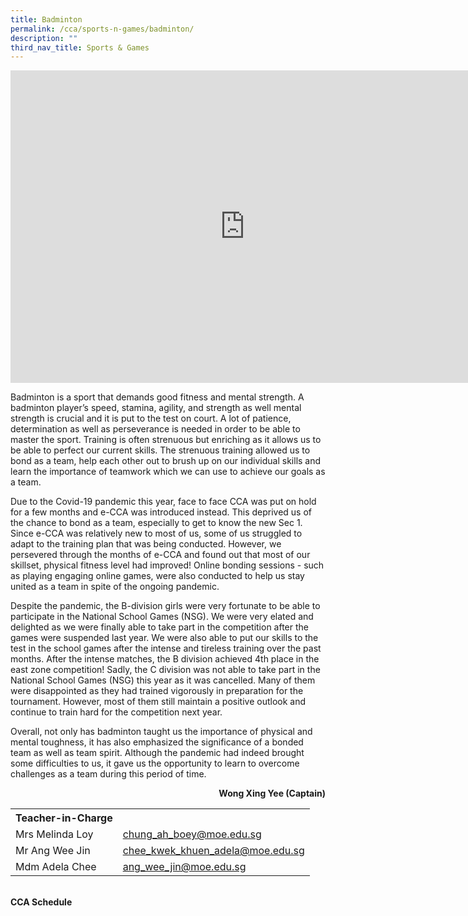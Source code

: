 ```yaml
---
title: Badminton
permalink: /cca/sports-n-games/badminton/
description: ""
third_nav_title: Sports & Games
---
```

<iframe src="https://docs.google.com/presentation/d/e/2PACX-1vR4eIH9TXZUDbt84cCr1IYtlepl_LLjVnhb9QseY3TtAZNUlft6n0ztPodCyvouNRQ528CKdI8SmkmM/embed?start=false&loop=false&delayms=10000" frameborder="0" width="750" height="500" allowfullscreen="true"></iframe>

<p>Badminton is a sport that demands good fitness and mental strength. A badminton player&rsquo;s speed, stamina, agility, and strength as well mental strength is crucial and it is put to the test on court. A lot of patience, determination as well as perseverance is needed in order to be able to master the sport. Training is often strenuous but enriching as it allows us to be able to perfect our current skills. The strenuous training allowed us to bond as a team, help each other out to brush up on our individual skills and learn the importance of teamwork which we can use to achieve our goals as a team.&nbsp;</p>
<p>Due to the Covid-19 pandemic this year, face to face CCA was put on hold for a few months and e-CCA was introduced instead. This deprived us of the chance to bond as a team, especially to get to know the new Sec 1. Since e-CCA was relatively new to most of us, some of us struggled to adapt to the training plan that was being conducted. However, we persevered through the months of e-CCA and found out that most of our skillset, physical fitness level had improved! Online bonding sessions - such as playing engaging online games, were also conducted to help us stay united as a team in spite of the ongoing pandemic.&nbsp;</p>
<p>Despite the pandemic, the B-division girls were very fortunate to be able to participate in the National School Games (NSG). We were very elated and delighted as we were finally able to take part in the competition after the games were suspended last year. We were also able to put our skills to the test in the school games after the intense and tireless training over the past months. After the intense matches, the B division achieved 4th place in the east zone competition! Sadly, the C division was not able to take part in the National School Games (NSG) this year as it was cancelled. Many of them were disappointed as they had trained vigorously in preparation for the tournament. However, most of them still maintain a positive outlook and continue to train hard for the competition next year.</p>
<p>Overall, not only has badminton taught us the importance of physical and mental toughness, it has also emphasized the significance of a bonded team as well as team spirit. Although the pandemic had indeed brought some difficulties to us, it gave us the opportunity to learn to overcome challenges as a team during this period of time.</p>
<p style="text-align: right;"><strong>Wong Xing Yee (Captain)</strong></p>

<table>
	<th>Teacher-in-Charge</th>
<tr>
	<td rowspan = "1">Mrs Melinda Loy</td>
 <td><a href="mailto:chung_ah_boey@moe.edu.sg" target="">chung_ah_boey@moe.edu.sg</a></td>
	 	</tr>
<tr>
	<td rowspan = "1">Mr Ang Wee Jin</td>
 <td><a href="mailto:chee_kwek_khuen_adela@moe.edu.sg" target="">chee_kwek_khuen_adela@moe.edu.sg</a></td>
	</tr>
<tr>
	<td rowspan = "1">Mdm Adela Chee</td>
 <td><a href="mailto:ang_wee_jin@moe.edu.sg" target="">ang_wee_jin@moe.edu.sg</a></td>
	 	</tr>
</table>
<br>
<strong>CCA Schedule</strong>